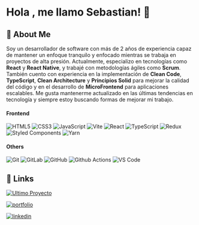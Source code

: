 
# Hola , me llamo Sebastian! 👋

  
## 🚀 About Me
Soy un desarrollador de software con más de 2 años de experiencia capaz de mantener un enfoque tranquilo y enfocado mientras se trabaja en proyectos de alta presión. Actualmente, especializo en tecnologías como <b>React</b> y <b>React Native</b>, y trabajé con metodologías ágiles como <b>Scrum</b>. También cuento con experiencia en la implementación de <b>Clean Code</b>, <b>TypeScript</b>, <b>Clean Architecture</b> y <b>Principios Solid</b> para mejorar la calidad del código y en el desarrollo de <b>MicroFrontend</b> para aplicaciones escalables. Me gusta mantenerme actualizado en las últimas tendencias en tecnología y siempre estoy buscando formas de mejorar mi trabajo.

#### Frontend
![HTML5](https://img.shields.io/badge/html5-%23E34F26.svg?style=for-the-badge&logo=html5&logoColor=white)
![CSS3](https://img.shields.io/badge/css3-%231572B6.svg?style=for-the-badge&logo=css3&logoColor=white)
![JavaScript](https://img.shields.io/badge/javascript-%23323330.svg?style=for-the-badge&logo=javascript&logoColor=%23F7DF1E)
![Vite](https://img.shields.io/badge/vite-%23646CFF.svg?style=for-the-badge&logo=vite&logoColor=white)
![React](https://img.shields.io/badge/react-%2320232a.svg?style=for-the-badge&logo=react&logoColor=%2361DAFB)
![TypeScript](https://img.shields.io/badge/-TypeScript-%23F7DF1C?style=flat-square&logo=TypeScript)
![Redux](https://img.shields.io/badge/redux-%23593d88.svg?style=for-the-badge&logo=redux&logoColor=white)
![Styled Components](https://img.shields.io/badge/styled--components-DB7093?style=for-the-badge&logo=styled-components&logoColor=white)
![Yarn](https://img.shields.io/badge/yarn-%232C8EBB.svg?style=for-the-badge&logo=yarn&logoColor=white)

#### Others
![Git](https://img.shields.io/badge/-Git-%23F05032?style=flat-square&logo=git&logoColor=%23ffffff)
![GitLab](https://img.shields.io/badge/-GitLab-FCA121?style=flat-square&logo=gitlab)
![GitHub](https://img.shields.io/badge/-GitHub-181717?style=flat-square&logo=github)
![Github Actions](http://img.shields.io/badge/-Github%20Actions-2088FF?style=flat-square&logo=github-actions&logoColor=ffffff)
![VS Code](http://img.shields.io/badge/-VS%20Code-007ACC?style=flat-square&logo=visual-studio-code&logoColor=ffffff)


  
## 🔗 Links

[![Ultimo Proyecto](https://img.shields.io/badge/Ultimo%20Proyecto-3433?style=for-the-badge&logo=ko-fi&logoColor=white)](https://rutaprogramador.com/)

[![portfolio](https://img.shields.io/badge/my_portfolio-000?style=for-the-badge&logo=ko-fi&logoColor=white)](https://github.com/SebastianTorres00)

[![linkedin](https://img.shields.io/badge/linkedin-0A66C2?style=for-the-badge&logo=linkedin&logoColor=white)](https://www.linkedin.com/in/sebastiantorres-front-end/)


&nbsp;
